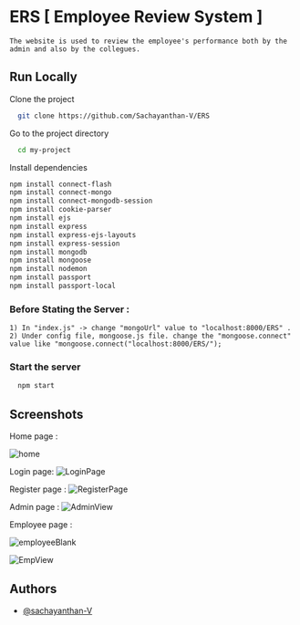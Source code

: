 # ERS [ Employee Review System ]

    The website is used to review the employee's performance both by the admin and also by the collegues. 



## Run Locally

Clone the project

```bash
  git clone https://github.com/Sachayanthan-V/ERS
```

Go to the project directory

```bash
  cd my-project
```

Install dependencies

```bash
npm install connect-flash
npm install connect-mongo
npm install connect-mongodb-session
npm install cookie-parser
npm install ejs
npm install express
npm install express-ejs-layouts
npm install express-session
npm install mongodb
npm install mongoose
npm install nodemon
npm install passport
npm install passport-local
```

### Before Stating the Server : 

    1) In "index.js" -> change "mongoUrl" value to "localhost:8000/ERS" .
    2) Under config file, mongoose.js file. change the "mongoose.connect" value like "mongoose.connect("localhost:8000/ERS/");

### Start the server

```bash
  npm start
```


## Screenshots

Home page : 

![home](https://user-images.githubusercontent.com/62072100/230767022-0aa3058e-d580-4a2a-a759-ad694690773c.png)

Login page: 
![LoginPage](https://user-images.githubusercontent.com/62072100/230767030-8e9bb8c9-7f7b-4123-80a9-9d585f67175d.png)

Register page : 
![RegisterPage](https://user-images.githubusercontent.com/62072100/230767029-5ae72f14-87db-49a7-9fc7-c88a25f58831.png)

Admin page : 
![AdminView](https://user-images.githubusercontent.com/62072100/230767026-b1eb4e18-61d5-4892-a037-4a19fd977ea0.png)

Employee page : 

![employeeBlank](https://user-images.githubusercontent.com/62072100/230767028-bc076f53-224e-486c-9ed0-e3f04c514d8c.png)

![EmpView](https://user-images.githubusercontent.com/62072100/230767031-15e523bf-a250-468e-bc5d-97f464b354c7.png)

## Authors

- [@sachayanthan-V](https://github.com/Sachayanthan-V)

